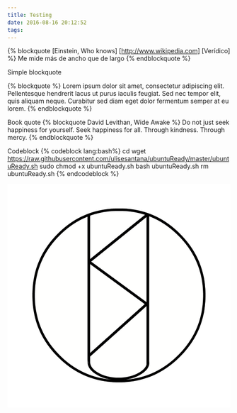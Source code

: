 ```yaml
---
title: Testing
date: 2016-08-16 20:12:52
tags:
---
```


{% blockquote [Einstein, Who knows] [http://www.wikipedia.com] [Verídico] %}
Me mide más de ancho que de largo
{% endblockquote %}

Simple blockquote

{% blockquote %}
Lorem ipsum dolor sit amet, consectetur adipiscing elit. Pellentesque hendrerit lacus ut purus iaculis feugiat. Sed nec tempor elit, quis aliquam neque. Curabitur sed diam eget dolor fermentum semper at eu lorem.
{% endblockquote %}

Book quote
{% blockquote David Levithan, Wide Awake %}
Do not just seek happiness for yourself. Seek happiness for all. Through kindness. Through mercy.
{% endblockquote %}

Codeblock
{% codeblock lang:bash%}
cd
wget https://raw.githubusercontent.com/ulisesantana/ubuntuReady/master/ubuntuReady.sh
sudo chmod +x ubuntuReady.sh
bash ubuntuReady.sh
rm ubuntuReady.sh
{% endcodeblock %}

![](/img/logo.png)
